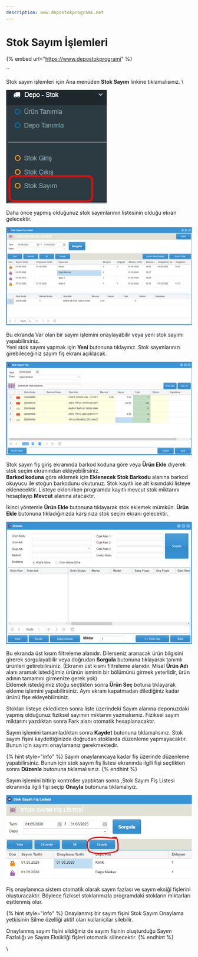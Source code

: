 ```yaml
---
description: www.depostokprogrami.net
---
```


# Stok Sayım İşlemleri

{% embed url="https://www.depostokprogrami" %}

``

Stok sayım işlemleri için Ana menüden **Stok Sayım** linkine tıklamalısınız. \


![Stok sayım linki](<../.gitbook/assets/image (44).png>)

Daha önce yapmış olduğunuz stok sayımlarının listesinin olduğu ekran gelecektir.&#x20;

![](<../.gitbook/assets/image (45).png>)

Bu ekranda Var olan bir sayım işlemini onaylayabilir veya yeni stok sayımı yapabilirsiniz.\
Yeni stok sayımı yapmak için **Yeni** butonuna tıklayınız. Stok sayımlarınızı girebileceğiniz sayım fiş ekranı açıklacak.

![](<../.gitbook/assets/image (46).png>)

Stok sayım fiş giriş ekranında barkod koduna göre veya **Ürün Ekle** diyerek stok seçim ekranından ekleyebilirsiniz.\
**Barkod koduna** göre eklemek için **Eklenecek Stok Barkodu** alanına barkod okuyucu ile stoğun barkodunu okutunuz. Stok kayıtlı ise alt kısımdaki listeye eklenecektir. Listeye eklenirken programda kayıtlı mevcut stok miktarını hesaplayıp **Mevcut** alanına atacaktır.

İkinci yöntemle **Ürün Ekle** butonuna tıklayarak  stok eklemek mümkün. **Ürün Ekle** butonuna tıkladığınızda karşınıza stok seçim ekranı gelecektir.

![](<../.gitbook/assets/image (47).png>)

Bu ekranda üst kısım filtreleme alanıdır. Dilerseniz aranacak ürün bilgisini girerek sorgulayabilir veya doğrudan **Sorgula** butonuna tıklayarak tanımlı ürünleri getirebilirsiniz. (Ekranın üst kısmı filtreleme alanıdır. Misal **Ürün Adı** alanı aramak istediğimiz ürünün isminin bir bölümünü girmek yeterlidir, ürün adının tamamını girmenize gerek yok)\
Eklemek istediğimiz stoğu seçtikten sonra **Ürün Seç** botuna tıklayarak ekleme işlemini yapabilirsiniz. Aynı ekranı kapatmadan dilediğiniz kadar ürünü fişe ekleyebilirsiniz.

Stokları listeye ekledikten sonra liste üzerindeki Sayım alanına deponuzdaki yapmış olduğunuz fiziksel sayımın miktarını yazmalısınız. Fiziksel sayım miktarını yazdıktan sonra Fark alanı otomatik hesaplanacaktır.

Sayım işlemini tamamladıktan sonra **Kaydet** butonuna tıklamalısınız. Stok sayım fişini kaydettiğinizde doğrudan stoklarda düzenleme yapmayacaktır. Bunun için sayımı onaylamanız gerekmektedir.&#x20;

{% hint style="info" %}
Sayım onaylanıncaya kadar fiş üzerinde düzenleme yapabilirsiniz. Bunun için stok sayım fiş listesi ekranında ilgili fişi seçtikten sonra **Düzenle** butonuna tıklamalısınız.
{% endhint %}

Sayım işlemini bitirip kontroller yaptıktan sonra ,Stok Sayım Fiş Listesi ekranında ilgili fişi seçip **Onayla** butonuna tıklamalıyız.&#x20;

![](<../.gitbook/assets/image (48).png>)

Fiş onaylanınca sistem otomatik olarak sayım fazlası ve sayım eksiği fişlerini oluşturacaktır. Böylece fiziksel stoklarımızla programdaki stokların miktarları eşitlenmiş olur.

{% hint style="info" %}
Onaylanmış bir sayım fişini Stok Sayım Onaylama yetkisinin Silme özelliği aktif olan kullanicilar silebilir.

Onaylanmış sayım fişini sildiğiniz de sayım fişinin oluşturduğu Sayım Fazlalığı ve Sayım Eksikliği fişleri otomatik silinecektir.
{% endhint %}

\
